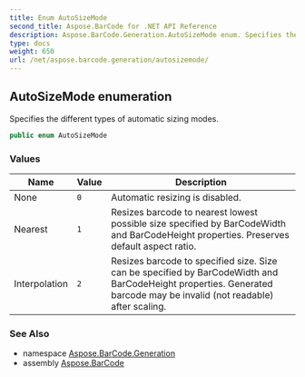 ```yaml
---
title: Enum AutoSizeMode
second_title: Aspose.BarCode for .NET API Reference
description: Aspose.BarCode.Generation.AutoSizeMode enum. Specifies the different types of automatic sizing modes
type: docs
weight: 650
url: /net/aspose.barcode.generation/autosizemode/
---
```

## AutoSizeMode enumeration

Specifies the different types of automatic sizing modes.

```csharp
public enum AutoSizeMode
```

### Values

| Name | Value | Description |
| --- | --- | --- |
| None | `0` | Automatic resizing is disabled. |
| Nearest | `1` | Resizes barcode to nearest lowest possible size specified by BarCodeWidth and BarCodeHeight properties. Preserves default aspect ratio. |
| Interpolation | `2` | Resizes barcode to specified size. Size can be specified by BarCodeWidth and BarCodeHeight properties. Generated barcode may be invalid (not readable) after scaling. |

### See Also

* namespace [Aspose.BarCode.Generation](../../aspose.barcode.generation/)
* assembly [Aspose.BarCode](../../)


